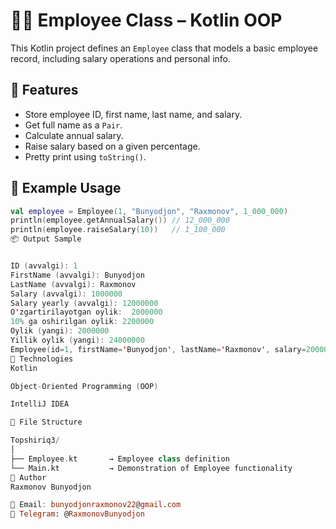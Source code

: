 # 🧑‍💼 Employee Class – Kotlin OOP

This Kotlin project defines an `Employee` class that models a basic employee record, including salary operations and personal info.

## 📌 Features
- Store employee ID, first name, last name, and salary.
- Get full name as a `Pair`.
- Calculate annual salary.
- Raise salary based on a given percentage.
- Pretty print using `toString()`.

## 🧪 Example Usage

```kotlin
val employee = Employee(1, "Bunyodjon", "Raxmonov", 1_000_000)
println(employee.getAnnualSalary()) // 12_000_000
println(employee.raiseSalary(10))   // 1_100_000
📦 Output Sample


ID (avvalgi): 1
FirstName (avvalgi): Bunyodjon
LastName (avvalgi): Raxmonov
Salary (avvalgi): 1000000
Salary yearly (avvalgi): 12000000
O'zgartirilayotgan oylik:  2000000
10% ga oshirilgan oylik: 2200000
Oylik (yangi): 2000000
Yillik oylik (yangi): 24000000
Employee(id=1, firstName='Bunyodjon', lastName='Raxmonov', salary=2000000)
🚀 Technologies
Kotlin

Object-Oriented Programming (OOP)

IntelliJ IDEA

📁 File Structure

Topshiriq3/
│
├── Employee.kt       → Employee class definition
└── Main.kt           → Demonstration of Employee functionality
🧠 Author
Raxmonov Bunyodjon

📧 Email: bunyodjonraxmonov22@gmail.com
📱 Telegram: @RaxmonovBunyodjon